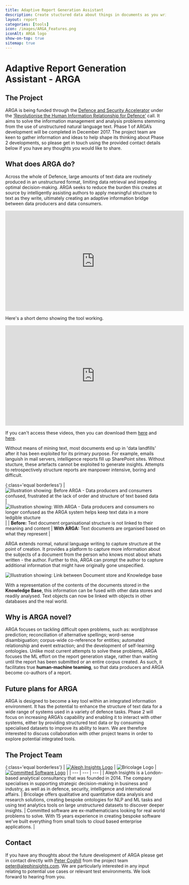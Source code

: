 ```yaml
---
title: Adaptive Report Generation Assistant
description: Create stuctured data about things in documents as you write.
layout: report
categories: [tools]
icon: /images/ARGA_Features.png
iconAlt: ARGA logo
show-on-top: true
sitemap: true
---
```


# Adaptive Report Generation Assistant - ARGA

## The Project

ARGA is being funded through the [Defence and Security Accelerator](https://www.gov.uk/government/organisations/defence-and-security-accelerator) under the [‘Revolutionise the Human Information Relationship for Defence’](https://www.gov.uk/government/publications/accelerator-themed-competition-revolutionise-the-human-information-relationship-for-defence) call.  It aims to solve the information management and analysis problems stemming from the use of unstructured natural language text. Phase 1 of ARGA’s development will be completed in December 2017. The project team are keen to gather information and ideas to help shape its thinking about Phase 2 developments, so please get in touch using the provided contact details below if you have any thoughts you would like to share.

## What does ARGA do?

Across the whole of Defence, large amounts of text data are routinely produced in an unstructured format, limiting data retrieval and impeding optimal decision-making. ARGA seeks to reduce the burden this creates at source by intelligently assisting authors to apply meaningful structure to text as they write, ultimately creating an adaptive information bridge between data producers and data consumers.

<center>
<iframe width="560" height="315" src="https://www.youtube.com/embed/K79C8DcY8QE?ecver=1" frameborder="0" allow="autoplay; encrypted-media" allowfullscreen></iframe>
</center>

Here's a short demo showing the tool working.
<center>
<iframe width="560" height="315" src="https://www.youtube.com/embed/Z0u0XpdsSB0" frameborder="0" allow="autoplay; encrypted-media" allowfullscreen></iframe>
</center>

If you can't access these videos, then you can download them <a href="https://00e9e64bac3d37631e134940b7087d650ea8d9c4f317745818-apidata.googleusercontent.com/download/storage/v1/b/www.arga.uk/o/arga-concept.mp4?qk=AD5uMEu8qMnh3nsVxQLm0D6A8enDTP7yICiIoE4jZTLF4tQWc_9C30VMJNkxf4gGoKxFALUZuAy7COmGLP6H-s1_ZTuDbj6flcz8HRd1b1yv-r1kT1OyUpGse1mF20e2naKheCz_QHUplk934wo4KIO0NoEcCvx-A_p9lJnrJp-ziaMOuLjXJ7Pwp_Q5F8iCUvXs5_NKISHzyhQ8jVLL_qKfnrTtTqGZcR60Yrb-ZtpNDhwzePyy-cBCFLYuRRjLmTCxFGC3yYPJqIksbM9Qo5JIPBUUyIdxCiKtQcteFMBlIKmD_ND322B-bIiH77VUqkL3pnxdeQ4IhCsm47UGHk6vDoJche_aFUpGdrseQfmZif7KACcCPPrEfopG5Xe5_ELvZV-sMPPvyhOXzeCZTaFhxuihAUKflP6g8xTBtxZHlIXApYtESG_XNQQWub2MkTChNvFIoEnHGcsCXXecps07DGPZ1ZYVeg-Ttw3yuRzz_5cAfaPnctWneveZ6dvUhI26V_2lVjpkRJ4bm6vJ5rtpobic_zsqdWDQf_66WT3piw25D70-atC_sRu88TdUytQKhOicN7L0QcRTWDcSDH7aRGOjLcgOTTvtHt-3yGGhdJ-WGRyMO-5zFsHE5VADvhtdWnPRoIIw8Vw8G-jhzl86IIwKdOZ4_GcmOYHzDvxx45WyXACAfRVwajNs2S1Zvj3oP4lzYT1jYx90CeXwtbQvCcd9YomimaDEWMQ4XQ3EeIpbXmRHEH0" download>here</a> and <a href="https://00e9e64bac7768e08ebfd808d9839a56a080954408e6a6589a-apidata.googleusercontent.com/download/storage/v1/b/www.arga.uk/o/arga-demo-short.mp4?qk=AD5uMEtOsRZSPhj5MvJMrDTf4d_Gn4qFI519b9xSp4hn-gwGbaTOOA2YYfxOAjEZPVriUcF6svI6wjKSSLe9lWgyr1MnK1tFg0Wewd3-v8Vd0Qrxm9z1ovkdDCLOK8oGacA_VNq5ItodxnbBkx0-0M6rGFG3bL17Hc0KXLDwFlGXezTrtVUF0WifaDxJw7dCC9dUAijZsJp48zzqe-H47yQbtKc3c156W_Ani8t3-sCgNueQ3aYN8CO3KY-JNZWRwXvwCfio9vjM6CwK8G9mtUnPGieHjmh6z0CASF254yVYc26E-UDwLp3rLtdotuNbgM-vjvdppyWX2HT4QEcIjy3lqQSnYxWnRUT0en0YOsT1YCw6mX-gJv2tsodD97nVhoSMk6fjee0u5iOLlbRdl6jI6egrilpW3s39Vi4FVax9DbrBLoVGZKi7BSK88gxa4iwsrYesHdj18XFOUVSJWpLn8aEL4h4nZsC2Emuix9tbbKD__z_NQMz7U3EJJwmytjrtso404gArZtCK7k5L1em-kF4MxT-5AY51qCI6TairVeTtZfr0eaBmSFQYJJ_gkWUF6-sS_L9_IZ5Orn_gamvA5hWBmsPy4OLhgr9DRuKwALRyx33AcCfszHZhEVxk7hDbPDwRB1zQNzVJOqJrx-IsJcsnV41dmNBxgc5MsnsYYnyVj0P-JDkYWzXJOsYqY5mSmYfOsJwlgUerIY2Rf9BkZUyD93-fqsyr3axzG6HjMHMm4Q2Q_Wc" download>here</a>.

Without means of mining text, most documents end up in 'data landfills' after it has been exploited for its primary purpose. For example, emails languish in mail servers, intelligence reports fill up SharePoint sites. Without stucture, these artefacts cannot be exploited to generate insights. Attempts to retrospectively structure reports are manpower intensive, boring and difficult.

{:class='equal borderless'}
| ![Illustration showing: Before ARGA - Data producers and consumers confused, frustrated at the lack of order and structure of text based data](../images/ARGAbeforeARGA.png) | ![Illustration showing: With ARGA - Data producers and consumers no longer confused as the ARGA system helps keep text data in a more ledgible stucture](../images/ARGAafterARGA.png) |
| **Before:** Text document organisational structure is not linked to their meaning and content | **With ARGA:** Text documents are organised based on what they represent |

ARGA extends normal, natural language writing to capture structure at the point of creation. It provides a platform to capture more information about the subjects of a document from the person who knows most about whats written - the author. Further to this, ARGA can prompt the author to capture additional information that might have originally gone unspecified.

![Illustration showing: Link between Document store and Knowledge base](../images/ARGAkblink.png)

With a representation of the contents of the documents stored in the **Knowledge Base**, this information can be fused with other data stores and readily analysed. Text objects can now be linked with objects in other databases and the real world.

## Why is ARGA novel?

ARGA focuses on tackling difficult open problems, such as: word/phrase prediction;  reconciliation of alternative spellings; word-sense disambiguation; corpus-wide co-reference for entities; automated relationship and event extraction; and the development of self-learning ontologies. Unlike most current attempts to solve these problems, ARGA focuses the ML effort on the report generation stage, rather than waiting until the report has been submitted or an entire corpus created. As such, it facilitates true **human-machine teaming**, so that data producers and ARGA become co-authors of a report.

## Future plans for ARGA

ARGA is designed to become a key tool within an integrated information environment. It has the potential to enhance the structure of text data for a wide range of systems used in a variety of defence tasks. Phase 2 will focus on increasing ARGA’s capability and enabling it to interact with other systems, either by providing structured text data or by consuming specialised datasets to improve its ability to learn. We are therefore interested to discuss collaboration with other project teams in order to explore potential integrated tools.

## The Project Team

{:class='equal borderless'}
| [![Aleph Insights Logo](../images/logo_aleph.png)](www.alephinsights.com) | ![Bricolage Logo](../images/logo_bricolage.png) | [![Committed Software Logo](../images/logo_committed.png)](http://committed.software/) |
| --- | --- | --- |
| Aleph Insights is a London-based analytical consultancy that was founded in 2014. The company specialises in supporting strategic decision-making in business and industry, as well as in defence, security, intelligence and international affairs. |  Bricolage offers qualitative and quantitative data analysis and research solutions, creating bespoke ontologies for NLP and ML tasks and using text analytics tools on large unstructured datasets to discover deeper insights. | Committed software are ex-mathematicians looking for real world problems to solve. With 15 years experience in creating bespoke software we've built everything from small tools to cloud based enterprise applications. |

## Contact

If you have any thoughts about the future development of ARGA please get in contact directly with [Peter Coghill](https://www.linkedin.com/in/coghill/) from the project team [peter@alephinsights.com](mailto:peter@alephinsights.com?Subject=ARGA). We are particularly interested in any input relating to potential use cases or relevant test environments. We look forward to hearing from you.
